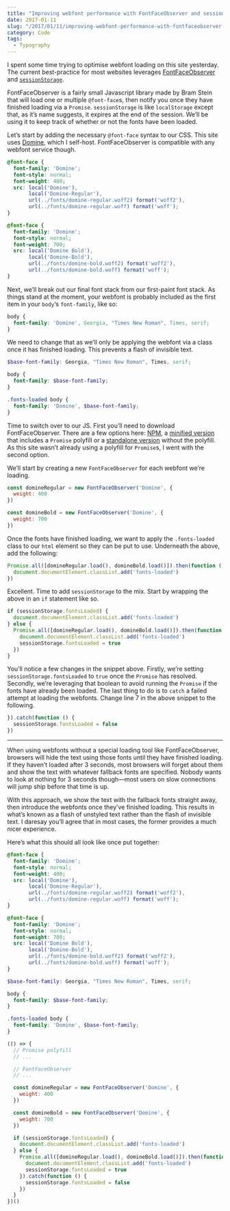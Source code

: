 ```yaml
---
title: "Improving webfont performance with FontFaceObserver and sessionStorage"
date: 2017-01-11
slug: "/2017/01/11/improving-webfont-performance-with-fontfaceobserver-and-sessionstorage/"
category: Code
tags:
  - Typography
---
```


I spent some time trying to optimise webfont loading on this site yesterday. The current best-practice for most websites leverages [FontFaceObserver](https://github.com/bramstein/fontfaceobserver) and [`sessionStorage`](https://developer.mozilla.org/en-US/docs/Web/API/Window/sessionStorage).

FontFaceObserver is a fairly small Javascript library made by Bram Stein that will load one or multiple `@font-face`s, then notify you once they have finished loading via a `Promise`. `sessionStorage` is like `localStorage` except that, as it’s name suggests, it expires at the end of the session. We’ll be using it to keep track of whether or not the fonts have been loaded.

Let’s start by adding the necessary `@font-face` syntax to our CSS. This site uses [Domine](https://fonts.google.com/specimen/Domine), which I self-host. FontFaceObserver is compatible with any webfont service though.

```css
@font-face {
  font-family: 'Domine';
  font-style: normal;
  font-weight: 400;
  src: local('Domine'),
       local('Domine-Regular'),
       url(../fonts/domine-regular.woff2) format('woff2'),
       url(../fonts/domine-regular.woff) format('woff');
}

@font-face {
  font-family: 'Domine';
  font-style: normal;
  font-weight: 700;
  src: local('Domine Bold'),
       local('Domine-Bold'),
       url(../fonts/domine-bold.woff2) format('woff2'),
       url(../fonts/domine-bold.woff) format('woff');
}
```

Next, we’ll break out our final font stack from our first-paint font stack. As things stand at the moment, your webfont is probably included as the first item in your `body`‘s `font-family`, like so:

```css
body {
  font-family: 'Domine', Georgia, "Times New Roman", Times, serif;
}
```

We need to change that as we’ll only be applying the webfont via a class once it has finished loading. This prevents a flash of invisible text.

```scss
$base-font-family: Georgia, "Times New Roman", Times, serif;

body {
  font-family: $base-font-family;
}

.fonts-loaded body {
  font-family: 'Domine', $base-font-family;
}
```

Time to switch over to our JS. First you’ll need to download FontFaceObserver. There are a few options here: [NPM](https://github.com/bramstein/fontfaceobserver#installation), a [minified version](https://github.com/bramstein/fontfaceobserver/blob/master/fontfaceobserver.js) that includes a `Promise` polyfill or a [standalone version](https://github.com/bramstein/fontfaceobserver/blob/master/fontfaceobserver.standalone.js) without the polyfill. As this site wasn’t already using a polyfill for `Promise`s, I went with the second option.

We’ll start by creating a new `FontFaceObserver` for each webfont we’re loading.

```js
const domineRegular = new FontFaceObserver('Domine', {
  weight: 400
})

const domineBold = new FontFaceObserver('Domine', {
  weight: 700
})
```

Once the fonts have finished loading, we want to apply the `.fonts-loaded` class to our `html` element so they can be put to use. Underneath the above, add the following:

```js
Promise.all([domineRegular.load(), domineBold.load()]).then(function () {
  document.documentElement.classList.add('fonts-loaded')
})
```

Excellent. Time to add `sessionStorage` to the mix. Start by wrapping the above in an `if` statement like so.

```js
if (sessionStorage.fontsLoaded) {
  document.documentElement.classList.add('fonts-loaded')
} else {
  Promise.all([domineRegular.load(), domineBold.load()]).then(function () {
    document.documentElement.classList.add('fonts-loaded')
    sessionStorage.fontsLoaded = true
  })
}
```

You’ll notice a few changes in the snippet above. Firstly, we’re setting `sessionStorage.fontsLoaded` to `true` once the `Promise` has resolved. Secondly, we’re leveraging that boolean to avoid running the `Promise` if the fonts have already been loaded. The last thing to do is to `catch` a failed attempt at loading the webfonts. Change line 7 in the above snippet to the following.

```js
}).catch(function () {
  sessionStorage.fontsLoaded = false
})
```

* * *

When using webfonts without a special loading tool like FontFaceObserver, browsers will hide the text using those fonts until they have finished loading. If they haven’t loaded after 3 seconds, most browsers will forget about them and show the text with whatever fallback fonts are specified. Nobody wants to look at nothing for 3 seconds though—most users on slow connections will jump ship before that time is up.

With this approach, we show the text with the fallback fonts straight away, then introduce the webfonts once they’ve finished loading. This results in what’s known as a flash of unstyled text rather than the flash of invisible text. I daresay you’ll agree that in most cases, the former provides a much nicer experience.

Here’s what this should all look like once put together:

```scss:title=typography.scss
@font-face {
  font-family: 'Domine';
  font-style: normal;
  font-weight: 400;
  src: local('Domine'),
       local('Domine-Regular'),
       url(../fonts/domine-regular.woff2) format('woff2'),
       url(../fonts/domine-regular.woff) format('woff');
}

@font-face {
  font-family: 'Domine';
  font-style: normal;
  font-weight: 700;
  src: local('Domine Bold'),
       local('Domine-Bold'),
       url(../fonts/domine-bold.woff2) format('woff2'),
       url(../fonts/domine-bold.woff) format('woff');
}

$base-font-family: Georgia, "Times New Roman", Times, serif;

body {
  font-family: $base-font-family;
}

.fonts-loaded body {
  font-family: 'Domine', $base-font-family;
}
```

```js:title=typography.js
(() => {
  // Promise polyfill
  // ...

  // FontFaceObserver
  // ...

  const domineRegular = new FontFaceObserver('Domine', {
    weight: 400
  })

  const domineBold = new FontFaceObserver('Domine', {
    weight: 700
  })

  if (sessionStorage.fontsLoaded) {
    document.documentElement.classList.add('fonts-loaded')
  } else {
    Promise.all([domineRegular.load(), domineBold.load()]).then(function () {
      document.documentElement.classList.add('fonts-loaded')
      sessionStorage.fontsLoaded = true
    }).catch(function () {
      sessionStorage.fontsLoaded = false
    })
  }
})()
```

